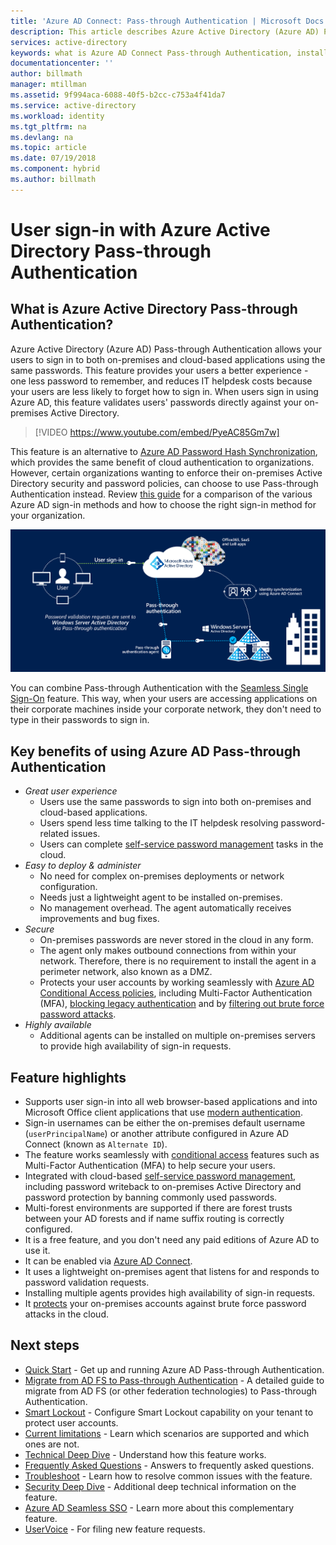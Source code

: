 ```yaml
---
title: 'Azure AD Connect: Pass-through Authentication | Microsoft Docs'
description: This article describes Azure Active Directory (Azure AD) Pass-through Authentication and how it allows Azure AD sign-ins by validating users' passwords against on-premises Active Directory.
services: active-directory
keywords: what is Azure AD Connect Pass-through Authentication, install Active Directory, required components for Azure AD, SSO, Single Sign-on
documentationcenter: ''
author: billmath
manager: mtillman
ms.assetid: 9f994aca-6088-40f5-b2cc-c753a4f41da7
ms.service: active-directory
ms.workload: identity
ms.tgt_pltfrm: na
ms.devlang: na
ms.topic: article
ms.date: 07/19/2018
ms.component: hybrid
ms.author: billmath
---
```


# User sign-in with Azure Active Directory Pass-through Authentication

## What is Azure Active Directory Pass-through Authentication?

Azure Active Directory (Azure AD) Pass-through Authentication allows your users to sign in to both on-premises and cloud-based applications using the same passwords. This feature provides your users a better experience - one less password to remember, and reduces IT helpdesk costs because your users are less likely to forget how to sign in. When users sign in using Azure AD, this feature validates users' passwords directly against your on-premises Active Directory.

>[!VIDEO https://www.youtube.com/embed/PyeAC85Gm7w]

This feature is an alternative to [Azure AD Password Hash Synchronization](how-to-connect-password-hash-synchronization.md), which provides the same benefit of cloud authentication to organizations. However, certain organizations wanting to enforce their on-premises Active Directory security and password policies, can choose to use Pass-through Authentication instead. Review [this guide](https://docs.microsoft.com/azure/security/azure-ad-choose-authn) for a comparison of the various Azure AD sign-in methods and how to choose the right sign-in method for your organization.

![Azure AD Pass-through Authentication](./media/how-to-connect-pta/pta1.png)

You can combine Pass-through Authentication with the [Seamless Single Sign-On](how-to-connect-sso.md) feature. This way, when your users are accessing applications on their corporate machines inside your corporate network, they don't need to type in their passwords to sign in.

## Key benefits of using Azure AD Pass-through Authentication

- *Great user experience*
  - Users use the same passwords to sign into both on-premises and cloud-based applications.
  - Users spend less time talking to the IT helpdesk resolving password-related issues.
  - Users can complete [self-service password management](../authentication/active-directory-passwords-overview.md) tasks in the cloud.
- *Easy to deploy & administer*
  - No need for complex on-premises deployments or network configuration.
  - Needs just a lightweight agent to be installed on-premises.
  - No management overhead. The agent automatically receives improvements and bug fixes.
- *Secure*
  - On-premises passwords are never stored in the cloud in any form.
  - The agent only makes outbound connections from within your network. Therefore, there is no requirement to install the agent in a perimeter network, also known as a DMZ.
  - Protects your user accounts by working seamlessly with [Azure AD Conditional Access policies](../active-directory-conditional-access-azure-portal.md), including Multi-Factor Authentication (MFA), [blocking legacy authentication](../conditional-access/conditions.md) and by [filtering out brute force password attacks](../authentication/howto-password-smart-lockout.md).
- *Highly available*
  - Additional agents can be installed on multiple on-premises servers to provide high availability of sign-in requests.

## Feature highlights

- Supports user sign-in into all web browser-based applications and into Microsoft Office client applications that use [modern authentication](https://aka.ms/modernauthga).
- Sign-in usernames can be either the on-premises default username (`userPrincipalName`) or another attribute configured in Azure AD Connect (known as `Alternate ID`).
- The feature works seamlessly with [conditional access](../active-directory-conditional-access-azure-portal.md) features such as Multi-Factor Authentication (MFA) to help secure your users.
- Integrated with cloud-based [self-service password management](../authentication/active-directory-passwords-overview.md), including password writeback to on-premises Active Directory and password protection by banning commonly used passwords.
- Multi-forest environments are supported if there are forest trusts between your AD forests and if name suffix routing is correctly configured.
- It is a free feature, and you don't need any paid editions of Azure AD to use it.
- It can be enabled via [Azure AD Connect](whatis-hybrid-identity.md).
- It uses a lightweight on-premises agent that listens for and responds to password validation requests.
- Installing multiple agents provides high availability of sign-in requests.
- It [protects](../authentication/howto-password-smart-lockout.md) your on-premises accounts against brute force password attacks in the cloud.

## Next steps

- [Quick Start](how-to-connect-pta-quick-start.md) - Get up and running Azure AD Pass-through Authentication.
- [Migrate from AD FS to Pass-through Authentication](https://github.com/Identity-Deployment-Guides/Identity-Deployment-Guides/blob/master/Authentication/Migrating%20from%20Federated%20Authentication%20to%20Pass-through%20Authentication.docx) - A detailed guide to migrate from AD FS (or other federation technologies) to Pass-through Authentication.
- [Smart Lockout](../authentication/howto-password-smart-lockout.md) - Configure Smart Lockout capability on your tenant to protect user accounts.
- [Current limitations](how-to-connect-pta-current-limitations.md) - Learn which scenarios are supported and which ones are not.
- [Technical Deep Dive](how-to-connect-pta-how-it-works.md) - Understand how this feature works.
- [Frequently Asked Questions](how-to-connect-pta-faq.md) - Answers to frequently asked questions.
- [Troubleshoot](tshoot-connect-pass-through-authentication.md) - Learn how to resolve common issues with the feature.
- [Security Deep Dive](how-to-connect-pta-security-deep-dive.md) - Additional deep technical information on the feature.
- [Azure AD Seamless SSO](how-to-connect-sso.md) - Learn more about this complementary feature.
- [UserVoice](https://feedback.azure.com/forums/169401-azure-active-directory/category/160611-directory-synchronization-aad-connect) - For filing new feature requests.

